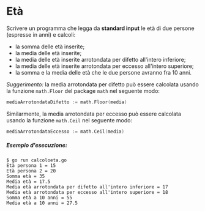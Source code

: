 # Età

Scrivere un programma che legga da **standard input** le età di due persone (espresse in anni) e calcoli:

* la somma delle età inserite;
* la media delle età inserite;
* la media delle età inserite arrotondata per difetto all'intero inferiore;
* la media delle età inserite arrotondata per eccesso all'intero superiore;
* la somma e la media delle età che le due persone avranno fra 10 anni.

*Suggerimento:* 
la media arrotondata per difetto può essere calcolata usando la funzione `math.Floor` del package `math` nel seguente modo:
```go
mediaArrotondataDifetto := math.Floor(media)
```
Similarmente, la media arrotondata per eccesso può essere calcolata usando la funzione `math.Ceil` nel seguente modo:
```go
mediaArrotondataEccesso := math.Ceil(media)
```

##### Esempio d'esecuzione:

```text
$ go run calcoloeta.go 
Età persona 1 = 15
Età persona 2 = 20
Somma età = 35
Media età = 17.5
Media età arrotondata per difetto all'intero inferiore = 17
Media età arrotondata per eccesso all'intero superiore = 18
Somma età a 10 anni = 55
Media età a 10 anni = 27.5
```
